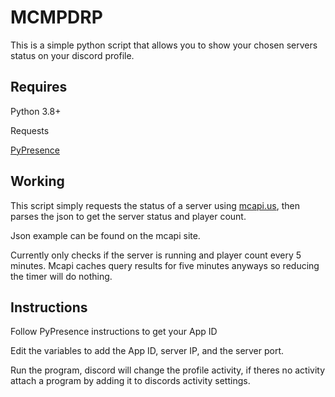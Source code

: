 # MCMPDRP
This is a simple python script that allows you to show your chosen servers status on your discord profile.

## Requires
Python 3.8+

Requests

[PyPresence](https://github.com/qwertyquerty/pypresence)

## Working
This script simply requests the status of a server using [mcapi.us](https://mcapi.us/), then parses the json to get the server status and player count.

Json example can be found on the mcapi site.

Currently only checks if the server is running and player count every 5 minutes. Mcapi caches query results for five minutes anyways so reducing the timer will do nothing.

## Instructions

Follow PyPresence instructions to get your App ID

Edit the variables to add the App ID, server IP, and the server port.

Run the program, discord will change the profile activity, if theres no activity attach a program by adding it to discords activity settings.

